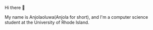 Hi there 👋

My name is Anjolaoluwa(Anjola for short), and I'm a computer science student at the University of Rhode Island.





